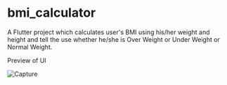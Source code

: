 # bmi_calculator

A Flutter project which calculates user's BMI using his/her weight and height and tell the use whether he/she is Over Weight or Under Weight or Normal Weight.

Preview of UI

![Capture](https://user-images.githubusercontent.com/52828691/137073185-2ecf88ab-0e20-4c76-b1e5-52cc4d3c10da.PNG)
